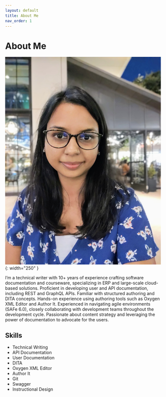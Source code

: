 ```yaml
---
layout: default
title: About Me
nav_order: 1
---
```


# About Me

![Ragini Mangla](./assets/ragini.jpg){: width="250" }

I’m a technical writer with 10+ years of experience crafting software documentation and courseware, specializing in ERP and large-scale cloud-based solutions. Proficient in developing user and API documentation, including REST and GraphQL APIs. Familiar with structured authoring and DITA concepts. Hands-on experience using authoring tools such as Oxygen XML Editor and Author It. Experienced in navigating agile environments (SAFe 6.0), closely collaborating with development teams throughout the development cycle. Passionate about content strategy and leveraging the power of documentation to advocate for the users.

## Skills

* Technical Writing
* API Documentation
* User Documentation
* DITA
* Oxygen XML Editor
* Author It
* Git
* Swagger
* Instructional Design
